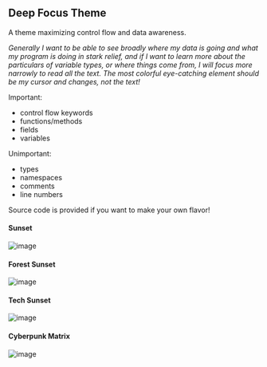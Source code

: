 ## Deep Focus Theme

A theme maximizing control flow and data awareness.

*Generally I want to be able to see broadly where my data is going and what my program is doing in stark relief, and if I want to learn more about the particulars of variable types, or where things come from, I will focus more narrowly to read all the text. The most colorful eye-catching element should be my cursor and changes, not the text!*

Important:
* control flow keywords
* functions/methods
* fields
* variables

Unimportant:
* types
* namespaces
* comments
* line numbers

Source code is provided if you want to make your own flavor!

#### Sunset
![image](https://github.com/user-attachments/assets/693f007b-bc76-431d-a96c-1a95ba480495)
#### Forest Sunset
![image](https://github.com/user-attachments/assets/7d842b80-6079-47fd-9722-62d667b23c98)
#### Tech Sunset
![image](https://github.com/user-attachments/assets/85ee6a49-c504-4d1c-b2d5-f44d9abaee9c)
#### Cyberpunk Matrix
![image](https://github.com/user-attachments/assets/d47880af-f397-45c3-be6b-d890b80cb212)
